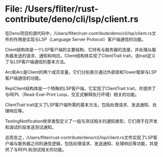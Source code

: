 # File: /Users/fliter/rust-contribute/deno/cli/lsp/client.rs

在Deno项目的源代码中，/Users/fliter/rust-contribute/deno/cli/lsp/client.rs文件的作用是实现与LSP（Language Server Protocol）客户端通信的功能。

Client结构体是一个LSP客户端的主要结构，它持有与服务器的连接，并处理从服务器发送的请求、通知和响应。Client结构体实现了ClientTrait trait，该trait定义了与LSP客户端通信的基本方法。

Arc<dyn OutsideLockClient>和Arc<dyn TowerClient>是Client的两个成员变量，它们分别表示通过外部锁和Tower框架与LSP客户端通信的功能。

ReplClient结构体是一个特殊的LSP客户端，它实现了ClientTrait trait，并提供了与REPL（Read-Eval-Print Loop，交互式解释执行环境）相关的功能。

ClientTrait trait定义了LSP客户端所需的基本方法，包括处理请求、发送通知、处理响应等。

TestingNotification枚举类型定义了一组与测试相关的通知类型，它们用于在开发和调试阶段发送测试通知。

总而言之，/Users/fliter/rust-contribute/deno/cli/lsp/client.rs文件实现了LSP客户端与服务器之间的通信逻辑，包括处理请求、发送通知、处理响应等功能，并提供了与REPL和测试相关的功能。

